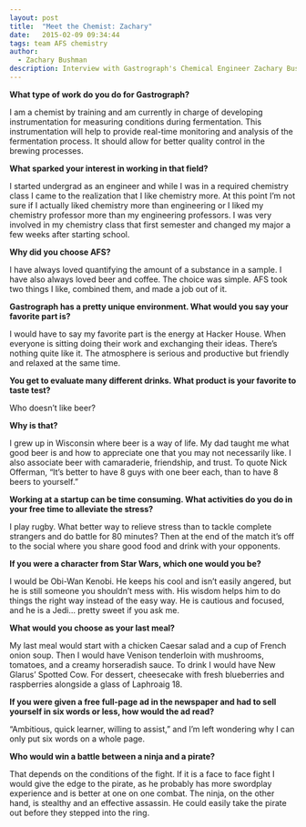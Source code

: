 ```yaml
---
layout: post
title:  "Meet the Chemist: Zachary"
date:   2015-02-09 09:34:44
tags: team AFS chemistry
author:
  - Zachary Bushman
description: Interview with Gastrograph's Chemical Engineer Zachary Bushman.
---
```


**What type of work do you do for Gastrograph?**

I am a chemist by training and am currently in charge of developing instrumentation for measuring conditions during fermentation.  This instrumentation will help to provide real-time monitoring and analysis of the fermentation process.  It should allow for better quality control in the brewing processes.

**What sparked your interest in working in that field?**

I started undergrad as an engineer and while I was in a required chemistry class I came to the realization that I like chemistry more.  At this point I’m not sure if I actually liked chemistry more than engineering or I liked my chemistry professor more than my engineering professors.  I was very involved in my chemistry class that first semester and changed my major a few weeks after starting school.

**Why did you choose AFS?**

I have always loved quantifying the amount of a substance in a sample.  I have also always loved beer and coffee.  The choice was simple.  AFS took two things I like, combined them, and made a job out of it.

<!--more-->

**Gastrograph has a pretty unique environment. What would you say your favorite part is?**

I would have to say my favorite part is the energy at Hacker House.  When everyone is sitting doing their work and exchanging their ideas. There’s nothing quite like it.  The atmosphere is serious and productive but friendly and relaxed at the same time.

**You get to evaluate many different drinks. What product is your favorite to taste test?**

Who doesn’t like beer?

**Why is that?**

I grew up in Wisconsin where beer is a way of life.  My dad taught me what good beer is and how to appreciate one that you may not necessarily like.  I also associate beer with camaraderie, friendship, and trust.  To quote Nick Offerman, “It’s better to have 8 guys with one beer each, than to have 8 beers to yourself.”

**Working at a startup can be time consuming. What activities do you do in your free time to alleviate the stress?**

I play rugby.  What better way to relieve stress than to tackle complete strangers and do battle for 80 minutes?  Then at the end of the match it’s off to the social where you share good food and drink with your opponents.

**If you were a character from Star Wars, which one would you be?**

I would be Obi-Wan Kenobi.  He keeps his cool and isn’t easily angered, but he is still someone you shouldn’t mess with.  His wisdom helps him to do things the right way instead of the easy way.  He is cautious and focused, and he is a Jedi… pretty sweet if you ask me.

**What would you choose as your last meal?**

My last meal would start with a chicken Caesar salad and a cup of French onion soup.  Then I would have Venison tenderloin with mushrooms, tomatoes, and a creamy horseradish sauce.  To drink I would have New Glarus’ Spotted Cow.  For dessert, cheesecake with fresh blueberries and raspberries alongside a glass of Laphroaig 18.

**If you were given a free full-page ad in the newspaper and had to sell yourself in six words or less, how would the ad read?**

“Ambitious, quick learner, willing to assist,” and I’m left wondering why I can only put six words on a whole page.

**Who would win a battle between a ninja and a pirate?**

That depends on the conditions of the fight.  If it is a face to face fight I would give the edge to the pirate, as he probably has more swordplay experience and is better at one on one combat.  The ninja, on the other hand, is stealthy and an effective assassin.  He could easily take the pirate out before they stepped into the ring.

